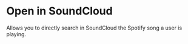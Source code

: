 # Open in SoundCloud

Allows you to directly search in SoundCloud the Spotify song a user is playing.
